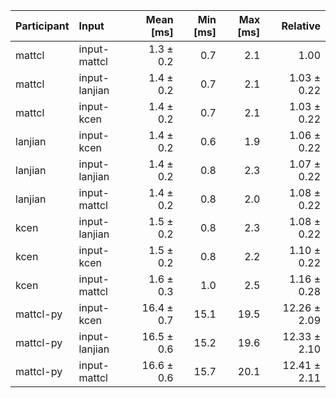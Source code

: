 | Participant | Input | Mean [ms] | Min [ms] | Max [ms] | Relative |
|:---|:---|---:|---:|---:|---:|
| mattcl | input-mattcl | 1.3 ± 0.2 | 0.7 | 2.1 | 1.00 |
| mattcl | input-lanjian | 1.4 ± 0.2 | 0.7 | 2.1 | 1.03 ± 0.22 |
| mattcl | input-kcen | 1.4 ± 0.2 | 0.7 | 2.1 | 1.03 ± 0.22 |
| lanjian | input-kcen | 1.4 ± 0.2 | 0.6 | 1.9 | 1.06 ± 0.22 |
| lanjian | input-lanjian | 1.4 ± 0.2 | 0.8 | 2.3 | 1.07 ± 0.22 |
| lanjian | input-mattcl | 1.4 ± 0.2 | 0.8 | 2.0 | 1.08 ± 0.22 |
| kcen | input-lanjian | 1.5 ± 0.2 | 0.8 | 2.3 | 1.08 ± 0.22 |
| kcen | input-kcen | 1.5 ± 0.2 | 0.8 | 2.2 | 1.10 ± 0.22 |
| kcen | input-mattcl | 1.6 ± 0.3 | 1.0 | 2.5 | 1.16 ± 0.28 |
| mattcl-py | input-kcen | 16.4 ± 0.7 | 15.1 | 19.5 | 12.26 ± 2.09 |
| mattcl-py | input-lanjian | 16.5 ± 0.6 | 15.2 | 19.6 | 12.33 ± 2.10 |
| mattcl-py | input-mattcl | 16.6 ± 0.6 | 15.7 | 20.1 | 12.41 ± 2.11 |
